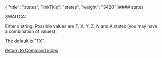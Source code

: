 {
    "title": "states",
    "linkTitle": "states",
    "weight": "3420"
}#### states

SWAITCAT

Enter a string. Possible values are T, X, Y, Z, N and A states (you may have a combination of values).

The default is "TX".

[Return to Command index](../)
